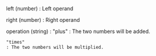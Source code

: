 left (number)
: Left operand

right (number)
: Right operand

operation (string)
:   "plus"
    : The two numbers will be added.

    "times"
    : The two numbers will be multiplied.
